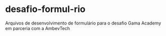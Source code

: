 # desafio-formul-rio
Arquivos de desenvolvimento de formulário para o desafio Gama Academy em parceria com a AmbevTech
